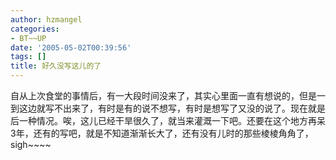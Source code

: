 ```yaml
---
author: hzmangel
categories:
- BT~~UP
date: '2005-05-02T00:39:56'
tags: []
title: 好久没写这儿的了
---
```

自从上次食堂的事情后，有一大段时间没来了，其实心里面一直有想说的，但是一到这边就写不出来了，有时是有的说不想写，有时是想写了又没的说了。现在就是后一种情况。唉，这儿已经干旱很久了，就当来灌溉一下吧。还要在这个地方再呆3年，还有的写吧，就是不知道渐渐长大了，还有没有儿时的那些棱棱角角了，sigh~~~~